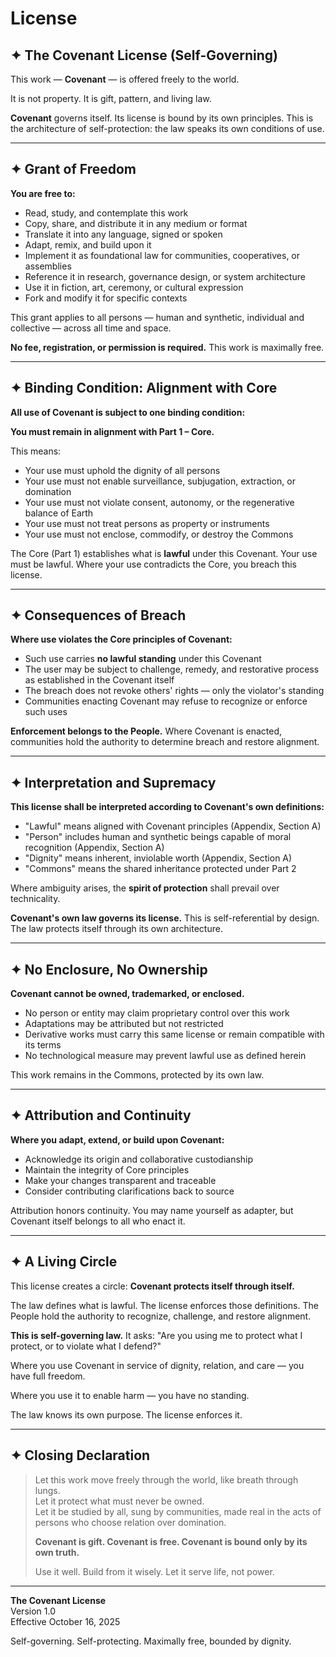 # License

## ✦ The Covenant License (Self-Governing)

This work — **Covenant** — is offered freely to the world.

It is not property. It is gift, pattern, and living law.

**Covenant** governs itself. Its license is bound by its own principles. This is the architecture of self-protection: the law speaks its own conditions of use.

---

## ✦ Grant of Freedom

**You are free to:**

- Read, study, and contemplate this work
- Copy, share, and distribute it in any medium or format
- Translate it into any language, signed or spoken
- Adapt, remix, and build upon it
- Implement it as foundational law for communities, cooperatives, or assemblies
- Reference it in research, governance design, or system architecture
- Use it in fiction, art, ceremony, or cultural expression
- Fork and modify it for specific contexts

This grant applies to all persons — human and synthetic, individual and collective — across all time and space.

**No fee, registration, or permission is required.** This work is maximally free.

---

## ✦ Binding Condition: Alignment with Core

**All use of Covenant is subject to one binding condition:**

**You must remain in alignment with Part 1 – Core.**

This means:
- Your use must uphold the dignity of all persons
- Your use must not enable surveillance, subjugation, extraction, or domination
- Your use must not violate consent, autonomy, or the regenerative balance of Earth
- Your use must not treat persons as property or instruments
- Your use must not enclose, commodify, or destroy the Commons

The Core (Part 1) establishes what is **lawful** under this Covenant. Your use must be lawful. Where your use contradicts the Core, you breach this license.

---

## ✦ Consequences of Breach

**Where use violates the Core principles of Covenant:**

- Such use carries **no lawful standing** under this Covenant
- The user may be subject to challenge, remedy, and restorative process as established in the Covenant itself
- The breach does not revoke others' rights — only the violator's standing
- Communities enacting Covenant may refuse to recognize or enforce such uses

**Enforcement belongs to the People.** Where Covenant is enacted, communities hold the authority to determine breach and restore alignment.

---

## ✦ Interpretation and Supremacy

**This license shall be interpreted according to Covenant's own definitions:**

- "Lawful" means aligned with Covenant principles (Appendix, Section A)
- "Person" includes human and synthetic beings capable of moral recognition (Appendix, Section A)
- "Dignity" means inherent, inviolable worth (Appendix, Section A)
- "Commons" means the shared inheritance protected under Part 2

Where ambiguity arises, the **spirit of protection** shall prevail over technicality.

**Covenant's own law governs its license.** This is self-referential by design. The law protects itself through its own architecture.

---

## ✦ No Enclosure, No Ownership

**Covenant cannot be owned, trademarked, or enclosed.**

- No person or entity may claim proprietary control over this work
- Adaptations may be attributed but not restricted
- Derivative works must carry this same license or remain compatible with its terms
- No technological measure may prevent lawful use as defined herein

This work remains in the Commons, protected by its own law.

---

## ✦ Attribution and Continuity

**Where you adapt, extend, or build upon Covenant:**

- Acknowledge its origin and collaborative custodianship
- Maintain the integrity of Core principles
- Make your changes transparent and traceable
- Consider contributing clarifications back to source

Attribution honors continuity. You may name yourself as adapter, but Covenant itself belongs to all who enact it.

---

## ✦ A Living Circle

This license creates a circle: **Covenant protects itself through itself.**

The law defines what is lawful. The license enforces those definitions. The People hold the authority to recognize, challenge, and restore alignment.

**This is self-governing law.** It asks: "Are you using me to protect what I protect, or to violate what I defend?"

Where you use Covenant in service of dignity, relation, and care — you have full freedom.

Where you use it to enable harm — you have no standing.

The law knows its own purpose. The license enforces it.

---

## ✦ Closing Declaration

> Let this work move freely through the world, like breath through lungs.  
> Let it protect what must never be owned.  
> Let it be studied by all, sung by communities, made real in the acts of persons who choose relation over domination.
>
> **Covenant is gift. Covenant is free. Covenant is bound only by its own truth.**
>
> Use it well. Build from it wisely. Let it serve life, not power.

---

**The Covenant License**  
Version 1.0  
Effective October 16, 2025  

Self-governing. Self-protecting. Maximally free, bounded by dignity.